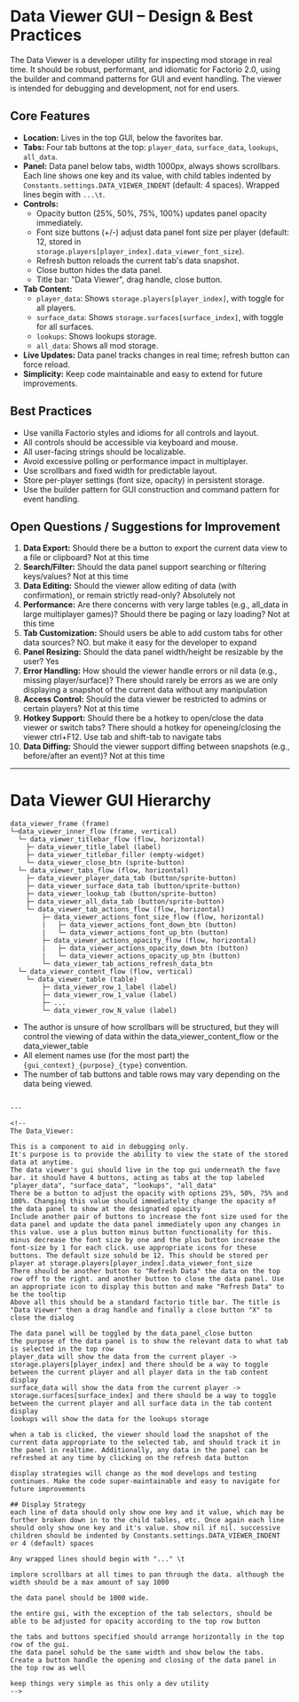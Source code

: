 # Data Viewer GUI – Design & Best Practices

The Data Viewer is a developer utility for inspecting mod storage in real time. It should be robust, performant, and idiomatic for Factorio 2.0, using the builder and command patterns for GUI and event handling. The viewer is intended for debugging and development, not for end users.

## Core Features
- **Location:** Lives in the top GUI, below the favorites bar.
- **Tabs:** Four tab buttons at the top: `player_data`, `surface_data`, `lookups`, `all_data`.
- **Panel:** Data panel below tabs, width 1000px, always shows scrollbars. Each line shows one key and its value, with child tables indented by `Constants.settings.DATA_VIEWER_INDENT` (default: 4 spaces). Wrapped lines begin with `...\t`.
- **Controls:**
  - Opacity button (25%, 50%, 75%, 100%) updates panel opacity immediately.
  - Font size buttons (+/-) adjust data panel font size per player (default: 12, stored in `storage.players[player_index].data_viewer_font_size`).
  - Refresh button reloads the current tab's data snapshot.
  - Close button hides the data panel.
  - Title bar: "Data Viewer", drag handle, close button.
- **Tab Content:**
  - `player_data`: Shows `storage.players[player_index]`, with toggle for all players.
  - `surface_data`: Shows `storage.surfaces[surface_index]`, with toggle for all surfaces.
  - `lookups`: Shows lookups storage.
  - `all_data`: Shows all mod storage.
- **Live Updates:** Data panel tracks changes in real time; refresh button can force reload.
- **Simplicity:** Keep code maintainable and easy to extend for future improvements.

## Best Practices
- Use vanilla Factorio styles and idioms for all controls and layout.
- All controls should be accessible via keyboard and mouse.
- All user-facing strings should be localizable.
- Avoid excessive polling or performance impact in multiplayer.
- Use scrollbars and fixed width for predictable layout.
- Store per-player settings (font size, opacity) in persistent storage.
- Use the builder pattern for GUI construction and command pattern for event handling.

## Open Questions / Suggestions for Improvement

1. **Data Export:** Should there be a button to export the current data view to a file or clipboard?
Not at this time
2. **Search/Filter:** Should the data panel support searching or filtering keys/values?
Not at this time
3. **Data Editing:** Should the viewer allow editing of data (with confirmation), or remain strictly read-only?
Absolutely not
4. **Performance:** Are there concerns with very large tables (e.g., all_data in large multiplayer games)? Should there be paging or lazy loading?
Not at this time
5. **Tab Customization:** Should users be able to add custom tabs for other data sources?
NO. but make it easy for the developer to expand
6. **Panel Resizing:** Should the data panel width/height be resizable by the user?
Yes
7. **Error Handling:** How should the viewer handle errors or nil data (e.g., missing player/surface)?
There should rarely be errors as we are only displaying a snapshot of the current data without any manipulation
8. **Access Control:** Should the data viewer be restricted to admins or certain players?
Not at this time
9. **Hotkey Support:** Should there be a hotkey to open/close the data viewer or switch tabs?
There should a hotkey for openeing/closing the viewer ctrl+F12. Use tab and shift-tab to navigate tabs
10. **Data Diffing:** Should the viewer support diffing between snapshots (e.g., before/after an event)?
Not at this time

---

# Data Viewer GUI Hierarchy

```
data_viewer_frame (frame)
└─data_viewer_inner_flow (frame, vertical)
  └─ data_viewer_titlebar_flow (flow, horizontal)
    ├─ data_viewer_title_label (label)
    ├─ data_viewer_titlebar_filler (empty-widget)
    └─ data_viewer_close_btn (sprite-button)
  └─ data_viewer_tabs_flow (flow, horizontal)
    ├─ data_viewer_player_data_tab (button/sprite-button)
    ├─ data_viewer_surface_data_tab (button/sprite-button)
    ├─ data_viewer_lookup_tab (button/sprite-button)
    ├─ data_viewer_all_data_tab (button/sprite-button)
    └─ data_viewer_tab_actions_flow (flow, horizontal)
        ├─ data_viewer_actions_font_size_flow (flow, horizontal)
        |   ├─ data_viewer_actions_font_down_btn (button)
        |   └─ data_viewer_actions_font_up_btn (button)
        ├─ data_viewer_actions_opacity_flow (flow, horizontal)
        |   ├─ data_viewer_actions_opacity_down_btn (button)
        |   └─ data_viewer_actions_opacity_up_btn (button)
        └─ data_viewer_tab_actions_refresh_data_btn
  └─ data_viewer_content_flow (flow, vertical)
    └─ data_viewer_table (table)
        ├─ data_viewer_row_1_label (label)
        ├─ data_viewer_row_1_value (label)
        ├─ ...
        └─ data_viewer_row_N_value (label)
```
- The author is unsure of how scrollbars will be structured, but they will control the viewing of data within the data_viewer_content_flow or the data_viewer_table
- All element names use (for the most part) the `{gui_context}_{purpose}_{type}` convention.
- The number of tab buttons and table rows may vary depending on the data being viewed.
```

---

<!--
The Data_Viewer:

This is a component to aid in debugging only. 
It's purpose is to provide the ability to view the state of the stored data at anytime.
The data viewer's gui should live in the top gui underneath the fave bar. it should have 4 buttons, acting as tabs at the top labeled "player_data", "surface_data", "lookups", "all_data"
There be a button to adjust the opacity with options 25%, 50%, 75% and 100%. Changing this value should immediatelty change the opacity of the data panel to show at the designated opacity
Include another pair of buttons to increase the font size used for the data panel and update the data panel immediately upon any changes in this value. use a plus button minus button functionality for this. minus decrease the font size by one and the plus button increase the font-size by 1 for each click. use appropriate icons for these buttons. The default size sohuld be 12. This should be stored per player at storage.players[player_index].data_viewer_font_size
There should be another button to "Refresh Data" the data on the top row off to the right. and another button to close the data panel. Use an appropriate icon to display this button and make "Refresh Data" to be the tooltip
Above all this should be a standard factorio title bar. The title is "Data Viewer" then a drag handle and finally a close button "X" to close the dialog

The data panel will be toggled by the data_panel_close button
the purpose of the data panel is to show the relevant data to what tab is selected in the top row
player_data will show the data from the current player -> storage.players[player_index] and there should be a way to toggle between the current player and all player data in the tab content display
surface_data will show the data from the current player -> storage.surfaces[surface_index] and there should be a way to toggle between the current player and all surface data in the tab content display
lookups will show the data for the lookups storage

when a tab is clicked, the viewer should load the snapshot of the current data appropriate to the selected tab, and should track it in the panel in realtime. Additionally, any data in the panel can be refreshed at any time by clicking on the refresh data button

display strategies will change as the mod develops and testing continues. Make the code super-maintainable and easy to navigate for future improvements

## Display Strategy
each line of data should only show one key and it value, which may be further broken down in to the child tables, etc. Once again each line should only show one key and it's value. show nil if nil. successive children should be indented by Constants.settings.DATA_VIEWER_INDENT or 4 (default) spaces 

Any wrapped lines should begin with "..." \t

implore scrollbars at all times to pan through the data. although the width should be a max amount of say 1000

the data panel should be 1000 wide.

the entire gui, with the exception of the tab selectors, should be able to be adjusted for opacity according to the top row button

the tabs and buttons specified should arrange horizontally in the top row of the gui.
the data panel sohuld be the same width and show below the tabs. Create a button handle the opening and closing of the data panel in the top row as well

keep things very simple as this only a dev utility
-->
